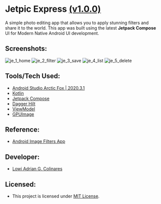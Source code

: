 # **Jetpic Express [(v1.0.0)](https://github.com/la-colinares/JetPicExpress/releases/tag/v1.0.0)**

A simple photo editing app that allows you to apply stunning filters and share it to the world.
This app was built using the latest **Jetpack Compose** UI for Modern Native Android UI development.

## Screenshots:
![je_1_home](https://user-images.githubusercontent.com/28802529/130348586-e41eb4d7-f937-4376-b9cd-03ba0b90d4ae.png "Home") ![je_2_filter](https://user-images.githubusercontent.com/28802529/130348592-82fd02c5-db4d-4bff-95ee-1b7b33d24124.png "Apply Filter") ![je_3_save](https://user-images.githubusercontent.com/28802529/130348597-22c4ce8c-1822-45f2-bdd5-43f884fe3156.png "Saved Image") ![je_4_list](https://user-images.githubusercontent.com/28802529/130348601-d6eb41af-9bee-4c31-83df-7a277714399c.png "Image List") ![je_5_delete](https://user-images.githubusercontent.com/28802529/130348605-6f2af370-06ee-4ce7-8ea0-fc9b25203b6c.png "Swipe To Delete")

## Tools/Tech Used:
* [Android Studio Arctic Fox | 2020.3.1](https://developer.android.com/studio)
* [Kotlin](https://kotlinlang.org/docs/android-overview.html)
* [Jetpack Compose](https://developer.android.com/jetpack/compose)
* [Dagger Hilt](https://developer.android.com/training/dependency-injection/hilt-android)
* [ViewModel](https://developer.android.com/topic/libraries/architecture/viewmodel)
* [GPUImage](https://github.com/cats-oss/android-gpuimage)

## Reference:
* [Android Image Filters App](https://www.youtube.com/watch?v=dtlZENmOzp4&list=PLam6bY5NszYOGk7-8S9F3K4YpjLt2nKv8&index=1)

## Developer:
* [Lowi Adrian G. Colinares](https://github.com/la-colinares)

## Licensed:
* This project is licensed under [MIT License](https://github.com/la-colinares/JetPicExpress/blob/master/LICENSE).
